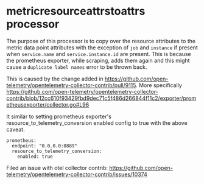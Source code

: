 # metricresourceattrstoattrs processor

The purpose of this processor is to copy over the resource attributes to the metric data point attributes with the exception of `job` and `instance` if present when `service.name` and `service.instance.id` are present. This is because the prometheus exporter, while scraping, adds them again and this might cause a `duplicate label names` error to be thrown back.

This is caused by the change added in https://github.com/open-telemetry/opentelemetry-collector-contrib/pull/9115. More specifically https://github.com/open-telemetry/opentelemetry-collector-contrib/blob/12cc610f93429fbd9dec71c5f486d266844f11c2/exporter/prometheusexporter/collector.go#L96


It similar to setting prometheus exporter's resource_to_telemetry_conversion enabled config to true with the above caveat.
```
prometheus:
  endpoint: "0.0.0.0:8889"
  resource_to_telemetry_conversion:
    enabled: true
```

Filed an issue with otel collector contrib: https://github.com/open-telemetry/opentelemetry-collector-contrib/issues/10374